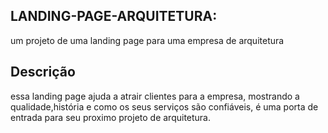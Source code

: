 ## LANDING-PAGE-ARQUITETURA:   
  um projeto de uma landing page para uma empresa de arquitetura

  ## Descrição
  essa landing page ajuda a atrair clientes para a empresa, mostrando a qualidade,história e como os seus serviços são confiáveis, é uma porta de entrada para seu proximo projeto de arquitetura.

